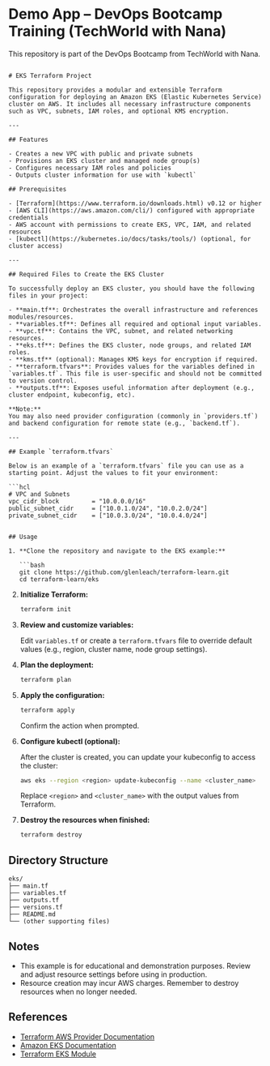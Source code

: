 # Demo App – DevOps Bootcamp Training (TechWorld with Nana)
This repository is part of the DevOps Bootcamp from TechWorld with Nana.


```

# EKS Terraform Project

This repository provides a modular and extensible Terraform configuration for deploying an Amazon EKS (Elastic Kubernetes Service) cluster on AWS. It includes all necessary infrastructure components such as VPC, subnets, IAM roles, and optional KMS encryption.

---

## Features

- Creates a new VPC with public and private subnets
- Provisions an EKS cluster and managed node group(s)
- Configures necessary IAM roles and policies
- Outputs cluster information for use with `kubectl`

## Prerequisites

- [Terraform](https://www.terraform.io/downloads.html) v0.12 or higher
- [AWS CLI](https://aws.amazon.com/cli/) configured with appropriate credentials
- AWS account with permissions to create EKS, VPC, IAM, and related resources
- [kubectl](https://kubernetes.io/docs/tasks/tools/) (optional, for cluster access)

---

## Required Files to Create the EKS Cluster

To successfully deploy an EKS cluster, you should have the following files in your project:

- **main.tf**: Orchestrates the overall infrastructure and references modules/resources.
- **variables.tf**: Defines all required and optional input variables.
- **vpc.tf**: Contains the VPC, subnet, and related networking resources.
- **eks.tf**: Defines the EKS cluster, node groups, and related IAM roles.
- **kms.tf** (optional): Manages KMS keys for encryption if required.
- **terraform.tfvars**: Provides values for the variables defined in `variables.tf`. This file is user-specific and should not be committed to version control.
- **outputs.tf**: Exposes useful information after deployment (e.g., cluster endpoint, kubeconfig, etc).

**Note:**  
You may also need provider configuration (commonly in `providers.tf`) and backend configuration for remote state (e.g., `backend.tf`).

---

## Example `terraform.tfvars`

Below is an example of a `terraform.tfvars` file you can use as a starting point. Adjust the values to fit your environment:

```hcl
# VPC and Subnets
vpc_cidr_block         = "10.0.0.0/16"
public_subnet_cidr     = ["10.0.1.0/24", "10.0.2.0/24"]
private_subnet_cidr    = ["10.0.3.0/24", "10.0.4.0/24"]


## Usage

1. **Clone the repository and navigate to the EKS example:**

   ```bash
   git clone https://github.com/glenleach/terraform-learn.git
   cd terraform-learn/eks
   ```

2. **Initialize Terraform:**

   ```bash
   terraform init
   ```

3. **Review and customize variables:**

   Edit `variables.tf` or create a `terraform.tfvars` file to override default values (e.g., region, cluster name, node group settings).

4. **Plan the deployment:**

   ```bash
   terraform plan
   ```

5. **Apply the configuration:**

   ```bash
   terraform apply
   ```

   Confirm the action when prompted.

6. **Configure kubectl (optional):**

   After the cluster is created, you can update your kubeconfig to access the cluster:

   ```bash
   aws eks --region <region> update-kubeconfig --name <cluster_name>
   ```

   Replace `<region>` and `<cluster_name>` with the output values from Terraform.

7. **Destroy the resources when finished:**

   ```bash
   terraform destroy
   ```

## Directory Structure

```
eks/
├── main.tf
├── variables.tf
├── outputs.tf
├── versions.tf
├── README.md
└── (other supporting files)
```

## Notes

- This example is for educational and demonstration purposes. Review and adjust resource settings before using in production.
- Resource creation may incur AWS charges. Remember to destroy resources when no longer needed.

## References

- [Terraform AWS Provider Documentation](https://registry.terraform.io/providers/hashicorp/aws/latest/docs)
- [Amazon EKS Documentation](https://docs.aws.amazon.com/eks/latest/userguide/what-is-eks.html)
- [Terraform EKS Module](https://github.com/terraform-aws-modules/terraform-aws-eks)

```


